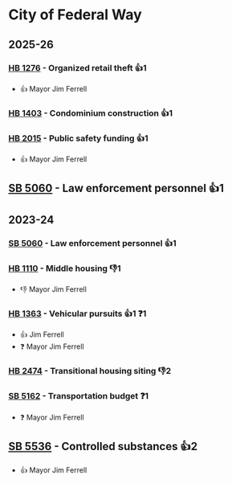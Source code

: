 # City of Federal Way
## 2025-26

### [HB 1276](/bill/2025-26/hb/1276/) - Organized retail theft 👍1  
* 👍 Mayor Jim Ferrell

### [HB 1403](/bill/2025-26/hb/1403/) - Condominium construction 👍1  

### [HB 2015](/bill/2025-26/hb/2015/) - Public safety funding 👍1  
* 👍 Mayor Jim Ferrell

## [SB 5060](/bill/2025-26/sb/5060/) - Law enforcement personnel 👍1  

## 2023-24

### [SB 5060](/bill/2023-24/sb/5060/) - Law enforcement personnel 👍1  

### [HB 1110](/bill/2023-24/hb/1110/) - Middle housing  👎1 
* 👎 Mayor Jim Ferrell

### [HB 1363](/bill/2023-24/hb/1363/) - Vehicular pursuits 👍1  ❓1
* 👍 Jim Ferrell
* ❓ Mayor Jim Ferrell

### [HB 2474](/bill/2023-24/hb/2474/) - Transitional housing siting  👎2 

### [SB 5162](/bill/2023-24/sb/5162/) - Transportation budget   ❓1
* ❓ Mayor Jim Ferrell

## [SB 5536](/bill/2023-24/sb/5536/) - Controlled substances 👍2  
* 👍 Mayor Jim Ferrell

